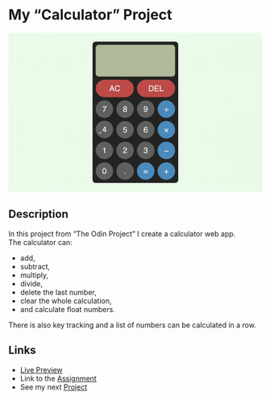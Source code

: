# My “Calculator” Project
![preview gif](./media/prev.gif) 

## Description
In this project from “The Odin Project” I create a calculator web app. <br>
The calculator can:
- add,
- subtract,
- multiply,
- divide,
- delete the last number,
- clear the whole calculation,
- and calculate float numbers.

There is also key tracking and a list of numbers can be calculated in a row.

## Links
- [Live Preview](https://tomsoerr.github.io/odin-calculator/)
- Link to the [Assignment](https://www.theodinproject.com/lessons/foundations-calculator)
- See my next [Project](https://github.com/TomSoerr/odin-sign-up-form)
